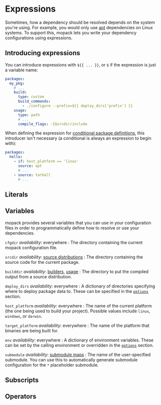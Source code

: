 # Expressions

Sometimes, how a dependency should be resolved depends on the system you're
using. For example, you would only use [apt](packages.md#apt) dependencies on
Linux systems. To support this, mopack lets you write your dependency
configurations using expressions.

## Introducing expressions

You can introduce expressions with `${{ ... }}`, or `$` if the expression is
just a variable name:

```yaml
packages:
  my_pkg:
    # ...
    build:
      type: custom
      build_commands:
        - ./configure --prefix=${{ deploy_dirs['prefix'] }}
    usage:
      type: path
      # ...
      compile_flags: -I$srcdir/include
```

When defining the expression for [conditional package
definitions](file-structure.md#conditional-package-definitions), this introducer
isn't necessary (a conditional is always an expression to begin with):

```yaml
packages:
  hello:
    - if: host_platform == 'linux'
      source: apt
      # ...
    - source: tarball
      # ...
```

## Literals

<!-- boolean, null, integer, string, array -->

## Variables

mopack provides several variables that you can use in your configuration files
in order to programmatically define how to resolve or use your dependencies.

`cfgdir` <span class="subtitle">*availability*: everywhere</span>
: The directory containing the current mopack configuration file.

`srcdir` <span class="subtitle">*availability*: [source distributions](packages.md#source-distributions)</span>
: The directory containing the source code for the current package.

`builddir` <span class="subtitle">*availability*: [builders](builders.md), [usage](usage.md)</span>
: The directory to put the compiled output from a source distribution.

`deploy_dirs` <span class="subtitle">*availability*: everywhere</span>
: A dictionary of directories specifying where to deploy package data to. These
  can be specified in the [`options`](file-structure.md#options) section.

`host_platform` <span class="subtitle">*availability*: everywhere</span>
: The name of the current platform (the one being used to build your project).
  Possible values include `linux`, `windows`, or `darwin`.

`target_platform` <span class="subtitle">*availability*: everywhere</span>
: The name of the platform that binaries are being built for.

`env` <span class="subtitle">*availability*: everywhere</span>
: A dictionary of environment variables. These can be set by the calling
  environment or overridden in the [`options`](file-structure.md#options)
  section.

`submodule` <span class="subtitle">*availability*: [submodule maps](usage.md)</span>
: The name of the user-specified submodule. You can use this to automatically
  generate submodule configuration for the `*` placeholder submodule.

## Subscripts

## Operators
